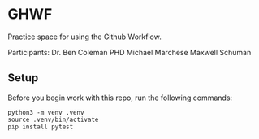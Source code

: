 
# GHWF

Practice space for using the Github Workflow.

Participants:
Dr. Ben Coleman PHD
Michael Marchese
Maxwell Schuman


## Setup

Before you begin work with this repo, run the following commands:

```
python3 -m venv .venv
source .venv/bin/activate
pip install pytest
```
